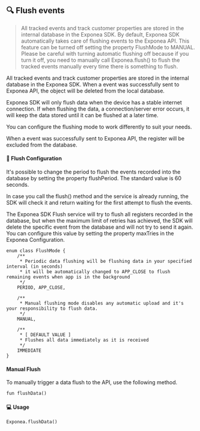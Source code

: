 ## 🔍 Flush events

> All tracked events and track customer properties are stored in the internal database in the Exponea SDK. By default, Exponea SDK automatically takes care of flushing events to the Exponea API. This feature can be turned off setting the property FlushMode to MANUAL. Please be careful with turning automatic flushing off because if you turn it off, you need to manually call Exponea.flush() to flush the tracked events manually every time there is something to flush.

All tracked events and track customer properties are stored in the internal database in the Exponea SDK. When a event was successfully sent to Exponea API, the object will be deleted from the local database.

Exponea SDK will only flush data when the device has a stable internet connection. If when flushing the data, a connection/server error occurs, it will keep the data stored until it can be flushed at a later time.

You can configure the flushing mode to work differently to suit your needs.

When a event was successfully sent to Exponea API, the register will be excluded from the database.


#### 🔧 Flush Configuration

It's possible to change the period to flush the events recorded into the database by setting the property flushPeriod. The standard value is 60 seconds.

In case you call the flush() method and the service is already running, the SDK will check it and return waiting for the first attempt to flush the events.

The Exponea SDK Flush service will try to flush all registers recorded in the database, but when the maximum limit of retries has achieved, the SDK will delete the specific event from the database and will not try to send it again. You can configure this value by setting the property maxTries in the Exponea Configuration.

```
enum class FlushMode {
    /**
     * Periodic data flushing will be flushing data in your specified interval (in seconds)
     * it will be automatically changed to APP_CLOSE to flush remaining events when app is in the background
     */
    PERIOD, APP_CLOSE,

    /**
     * Manual flushing mode disables any automatic upload and it's your responsibility to flush data.
     */
    MANUAL,

    /**
     * [ DEFAULT VALUE ]
     * Flushes all data immediately as it is received
     */
    IMMEDIATE
}
```


#### Manual Flush
To manually trigger a data flush to the API, use the following method.


```
fun flushData()
```

#### 💻 Usage
```
Exponea.flushData()
```

